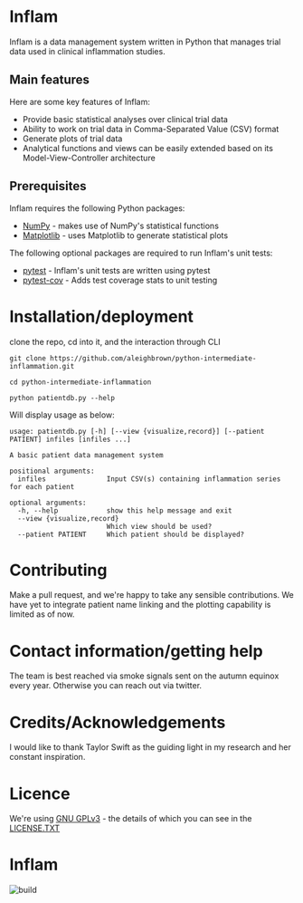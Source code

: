 # Inflam

Inflam is a data management system written in Python that manages trial data used in clinical inflammation studies.

## Main features

Here are some key features of Inflam:

- Provide basic statistical analyses over clinical trial data
- Ability to work on trial data in Comma-Separated Value (CSV) format
- Generate plots of trial data
- Analytical functions and views can be easily extended based on its Model-View-Controller architecture

## Prerequisites

Inflam requires the following Python packages:

- [NumPy](https://www.numpy.org/) - makes use of NumPy's statistical functions
- [Matplotlib](https://matplotlib.org/stable/index.html) - uses Matplotlib to generate statistical plots

The following optional packages are required to run Inflam's unit tests:

- [pytest](https://docs.pytest.org/en/stable/) - Inflam's unit tests are written using pytest
- [pytest-cov](https://pypi.org/project/pytest-cov/) - Adds test coverage stats to unit testing


# Installation/deployment
clone the repo, cd into it, and the interaction through CLI

```
git clone https://github.com/aleighbrown/python-intermediate-inflammation.git

cd python-intermediate-inflammation

python patientdb.py --help 
```

Will display usage as below:

```
usage: patientdb.py [-h] [--view {visualize,record}] [--patient PATIENT] infiles [infiles ...]

A basic patient data management system

positional arguments:
  infiles               Input CSV(s) containing inflammation series for each patient

optional arguments:
  -h, --help            show this help message and exit
  --view {visualize,record}
                        Which view should be used?
  --patient PATIENT     Which patient should be displayed?
```

# Contributing


Make a pull request, and we're happy to take any sensible contributions. 
We have yet to integrate patient name linking and the plotting capability is limited as of now. 

# Contact information/getting help

The team is best reached via smoke signals sent on the autumn equinox every year. Otherwise you can reach out via twitter. 

# Credits/Acknowledgements
I would like to thank Taylor Swift as the guiding light in my research and her constant inspiration. 
# Licence
We're using [GNU GPLv3](https://choosealicense.com/licenses/gpl-3.0/) - the details of which you can see in the [LICENSE.TXT](LICENSE.txt)
# Inflam
![build](https://github.com/aleighbrown/python-intermediate-inflammation/workflows/CI/badge.svg?branch=main)


